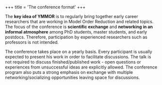 +++
title = 'The conference format'
+++

The **key idea of YMMOR** is to regularly bring together early career researchers that are working in Model Order Reduction and related topics. The focus of the conference is **scientific exchange** and **networking in an informal atmosphere** among PhD students, master students, and early postdocs. Therefore, participation by experienced researchers such as professors is not intended.

The conference takes place on a yearly basis. Every participant is usually expected to present his work in order to facilitate discussions. The talk is not required to discuss finished/published work - open questions or experiences from unsuccessful ideas are explicitly allowed. The conference program also puts a strong emphasis on exchange with multiple networking/socializing opportunities leaving space for discussions.
